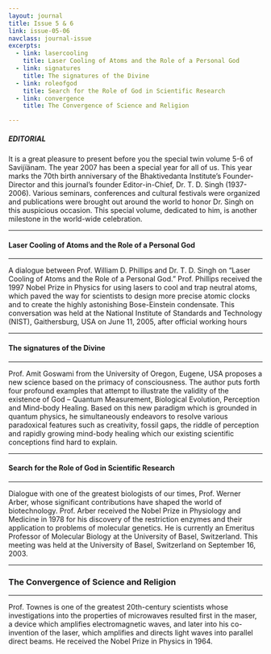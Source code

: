```yaml
---
layout: journal
title: Issue 5 & 6
link: issue-05-06
navclass: journal-issue
excerpts:
  - link: lasercooling
    title: Laser Cooling of Atoms and the Role of a Personal God
  - link: signatures
    title: The signatures of the Divine
  - link: roleofgod
    title: Search for the Role of God in Scientific Research
  - link: convergence
    title: The Convergence of Science and Religion

---
```


##### **EDITORIAL**

It is a great pleasure to present before you the special twin volume 5-6 of Savijïänam. The year 2007 has been a special year for all of us. This year marks the 70th birth anniversary of the Bhaktivedanta Institute’s Founder-Director and this journal’s founder Editor-in-Chief, Dr. T. D. Singh (1937-2006). Various seminars, 
conferences and cultural festivals were organized and publications were brought out around the world to honor Dr. Singh on this auspicious occasion. This special volume, dedicated to him, is another milestone in the world-wide celebration.

---

#### **<span id="lasercooling">Laser Cooling of Atoms and the Role of a Personal God</span>**

---

A dialogue between Prof. William D. Phillips and Dr. T. D. Singh on “Laser Cooling of Atoms and the Role of a Personal God.” Prof. Phillips received the 1997 Nobel Prize in Physics for using lasers to cool and trap neutral atoms, which paved the way for scientists to design more precise atomic clocks and to create the highly astonishing Bose-Einstein condensate. This conversation was held at the National Institute of Standards and Technology (NIST), Gaithersburg, USA on June 11, 2005, after official working hours

---

#### **<span id="signatures">The signatures of the Divine</span>**

---

Prof. Amit Goswami from the University of Oregon, Eugene, USA proposes a new science based on the primacy of consciousness. The author puts forth four profound examples that attempt to illustrate the validity of the existence of God – Quantum Measurement, Biological Evolution, Perception and Mind-body Healing. Based on this new paradigm which is grounded in quantum physics, he simultaneously endeavors to resolve various paradoxical features such as creativity, fossil gaps, the riddle of perception and rapidly growing mind-body healing which our existing scientific conceptions find hard to explain.

---

#### **<span id="roleofgod">Search for the Role of God in Scientific Research</span>**

---

Dialogue with one of the greatest biologists of our times, Prof. Werner Arber, whose significant contributions have shaped the world of biotechnology. Prof. Arber received the Nobel Prize in Physiology and Medicine in 1978 for his discovery of the restriction enzymes and their application to problems of molecular genetics. He is currently an Emeritus Professor of Molecular Biology at the University of Basel, Switzerland. This meeting was held at the University of Basel, Switzerland on September 16, 2003.

---

### **<span id ="convergence">The Convergence of Science and Religion</span>**

---

Prof. Townes is one of the greatest 20th-century scientists whose investigations into the properties of microwaves resulted first in the maser, a device which amplifies electromagnetic waves, and later into his co-invention of the laser, which amplifies and directs light waves into parallel direct beams. He received the Nobel Prize in Physics in 1964.